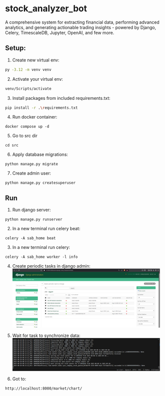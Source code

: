 # stock_analyzer_bot
A comprehensive system for extracting financial data, performing advanced analytics, and generating actionable trading insights - powered by Django, Celery, TimescaleDB, Jupyter, OpenAI, and few more.




## Setup:
1. Create new virtual env:
``` sh
py -3.12 -m venv venv
```
2. Activate your virtual env:
``` sh
venv/Scripts/activate
```
3. Install packages from included requirements.txt:
``` sh
pip install -r .\requirements.txt
```
4. Run docker container:
```
docker compose up -d
```
5. Go to src dir
```
cd src
```
6. Apply database migrations:
```
python manage.py migrate
```
7. Create admin user:
```
python manage.py createsuperuser
```

## Run
1. Run django server:
```
python manage.py runserver
```
2. In a new terminal run celery beat:
```
celery -A sab_home beat
```
3. In a new terminal run celery:
```
celery -A sab_home worker -l info
```
4. Create periodic tasks in django admin:
![alt text](https://github.com/dawmro/stock_analyzer_bot/blob/main/image/periodic_task_1.PNG)

5. Wait for task to synchronize data:
![alt text](https://github.com/dawmro/stock_analyzer_bot/blob/main/image/celery_1.PNG)

6. Got to:
```
http://localhost:8000/market/chart/
```



